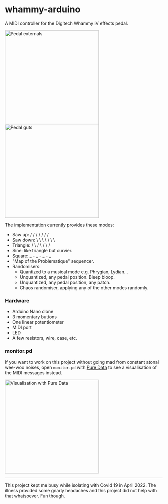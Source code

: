 # whammy-arduino

A MIDI controller for the Digitech Whammy IV effects pedal.

<span>
  <img src="https://user-images.githubusercontent.com/12682046/164094312-056a5869-a076-41b6-8458-f2a05f56958b.jpg" width="300" alt="Pedal externals" />
  <img src="https://user-images.githubusercontent.com/12682046/164094408-1f04eb69-766c-47b1-8ecb-b9c5890650ef.jpg" width="300" alt="Pedal guts" />
</span>

The implementation currently provides these modes:

- Saw up: / / / / / / /
- Saw down: \ \ \ \ \ \ \
- Triangle: / \ / \ / \ /
- Sine: like triangle but curvier.
- Square: _ - _ - _ - _
- "Map of the Problematique" sequencer.
- Randomisers:
  - Quantized to a musical mode e.g. Phrygian, Lydian...
  - Unquantized, any pedal position. Bleep bloop.
  - Unquantized, any pedal position, any patch.
  - Chaos randomiser, applying any of the other modes randomly.

### Hardware

- Arduino Nano clone
- 3 momentary buttons
- One linear potentiometer
- MIDI port
- LED
- A few resistors, wire, case, etc.

### monitor.pd

If you want to work on this project without going mad from constant
atonal wee-woo noises, open `monitor.pd` with
[Pure Data](https://puredata.info/) to see a visualisation of the
MIDI messages instead.

<img src="https://user-images.githubusercontent.com/12682046/164093582-a64960d4-7681-49a6-aa1f-fbc980e40858.png" width="300" alt="Visualisation with Pure Data" />

---

This project kept me busy while isolating with Covid 19 in April 2022. The illness provided some gnarly headaches and this project did not help with that whatsoever. Fun though.
